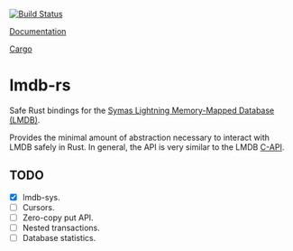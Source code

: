 [![Build Status](https://travis-ci.org/danburkert/lmdb-rs.svg?branch=master)](https://travis-ci.org/danburkert/lmdb-rs)

[Documentation](http://rust-ci.org/danburkert/lmdb-rs/doc/lmdb/)

[Cargo](https://crates.io/crates/lmdb)

# lmdb-rs

Safe Rust bindings for the [Symas Lightning Memory-Mapped Database (LMDB)](http://symas.com/mdb/).

Provides the minimal amount of abstraction necessary to interact with LMDB safely in Rust. In
general, the API is very similar to the LMDB [C-API](http://symas.com/mdb/doc/).

## TODO

* [x] lmdb-sys.
* [ ] Cursors.
* [ ] Zero-copy put API.
* [ ] Nested transactions.
* [ ] Database statistics.
